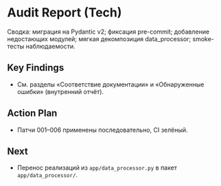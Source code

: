 <!--
@file: AUDIT_REPORT.md
@description: Technical audit report summarizing migration and planning next steps.
@dependencies: docs/changelog.md, docs/tasktracker.md
@created: 2025-09-10
-->
# Audit Report (Tech)
Сводка: миграция на Pydantic v2; фиксация pre-commit; добавление недостающих модулей; мягкая декомпозиция data_processor; smoke-тесты наблюдаемости.

## Key Findings
- См. разделы «Соответствие документации» и «Обнаруженные ошибки» (внутренний отчёт).

## Action Plan
- Патчи 001–006 применены последовательно, CI зелёный.

## Next
- Перенос реализаций из `app/data_processor.py` в пакет `app/data_processor/`.
